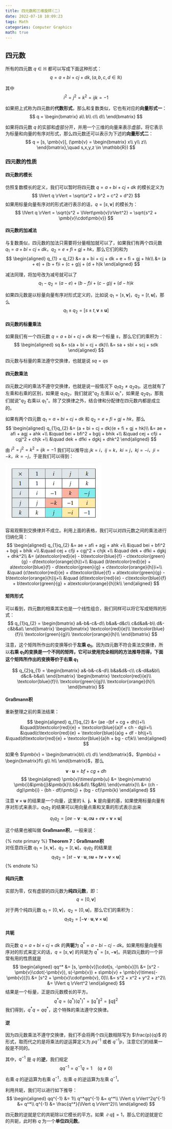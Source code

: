 ```yaml
---
title: 四元数和三维旋转(二)
date: 2022-07-18 10:09:23
tags: Math
categories: Computer Graphics
math: true
---
```


## 四元数 ##

所有的四元数 $q \in \mathbb{H}$ 都可以写成下面这种形式：
$$
q = a + bi + cj + dk,(a,b,c,d \in \mathbb{R})
$$

其中
$$
i^2 = j^2 = k^2 = ijk = -1
$$

如果把上式称为四元数的**代数形式**，那么和复数类似，它也有对应的**向量形式一**：
$$
q = \begin{bmatrix}
a\\ b\\ c\\ d\\
\end{bmatrix}
$$

如果将四元数 $q$ 的实部和虚部分开，并用一个三维的向量来表示虚部，将它表示为标量和向量的有序对形式，那么四元数还可以表示为下述的**向量形式二**：
$$
q = [s, \pmb{v}], (\pmb{v} = \begin{bmatrix} x\\ y\\ z\\ \end{bmatrix},\quad s,x,y,z \in \mathbb{R})
$$

### 四元数的性质 ###

#### 四元数的模长 ####

仿照复数模长的定义，我们可以暂时将四元数 $q = a + bi + cj + dk$ 的模长定义为
$$
\lVert q \rVert = \sqrt{a^2 + b^2 + c^2 + d^2}
$$
如果用标量向量有序对的形式进行表示的话，$q = [s, \pmb{v}]$ 的模长为：
$$
\lVert q \rVert = \sqrt{s^2 + \lVert\pmb{v}\rVert^2} = \sqrt{s^2 + \pmb{v}\cdot\pmb{v}}
$$

#### 四元数的加减法 ####

与复数类似，四元数的加法只需要将分量相加就可以了，如果我们有两个四元数 $q_{1} = a + bi + cj + dk$，$q_{2} = e + fi + gj + hk$，那么它们的和为
$$
\begin{aligned}
q_{1} + q_{2} &= a + bi + cj + dk + e + fi + gj + hk\\
&= (a + e) + (b + f)i + (c + g)j + (d + h)k
\end{aligned}
$$

减法同理，将加号改为减号就可以了
$$
q_{1} - q_{2} = (a - e) + (b - f)i + (c - g)j + (d - h)k
$$

如果四元数是以标量向量有序对形式定义的，比如说 $q_{1} = [s, \pmb{v}]$，$q_{2} = [t, \pmb{u}]$，那么
$$
q_{1} \pm q_{2} = [s \pm t, \pmb{v}\pm\pmb{u}]
$$

#### 四元数的标量乘法 ####

如果我们有一个四元数 $q = a + bi + cj + dk$ 和一个标量 $s$，那么它们的乘积为：
$$
\begin{aligned}
sq &= s(a + bi + cj + dk)\\
&= sa + sbi + scj + sdk
\end{aligned}
$$

四元数与标量的乘法遵守交换律，也就是说 $sq = qs$

#### 四元数乘法 ####

四元数之间的乘法不遵守交换律，也就是说一般情况下 $q_{1}q_{2} \neq q_{2}q_{1}$。这也就有了左乘和右乘的区别，如果是 $q_{1}q_{2}$，我们就说"$q_{2}$ 左乘以 $q_{1}$"，如果是 $q_{2}q_{1}$，那我们就说"$q_{2}$ 右乘以 $q_{1}$"。除了交换律之外，结合律和分配律在四元数内都是成立的。

如果有两个四元数 $q_{1} = a + bi + cj + dk$ 和 $q_{2} = e + fi + gj + hk$，那么
$$
\begin{aligned}
q_{1}q_{2} &= (a + bi + cj + dk)(e + fi + gj + hk)\\
&= ae + afi + agj + ahk +\\
&\quad bei + bfi^2 + bgij + bhik +\\
&\quad cej + cfji + cgj^2 + chjk +\\
&\quad dek + dfki + dgkj + dhk^2
\end{aligned}
$$

由 $i^2 = j^2 = k^2 = ijk = -1$ 我们可以推导出 $jk = i$，$ij = k$，$ki = j$，$kj = -i$，$ji = -k$，$ik = -j$，于是我们可以得到：

![](/posts_image/Quaternion/Quaternion_7.png)

容易观察到交换律并不成立。利用上面的表格，我们可以对四元数之间的乘法进行归纳化简：
$$
\begin{aligned}
q_{1}q_{2}
&= ae + afi + agj + ahk +\\
&\quad bei + bfi^2 + bgij + bhik +\\
&\quad cej + cfji + cgj^2 + chjk +\\
&\quad dek + dfki + dgkj + dhk^2\\
&= (a\textcolor{red}{e} - b\textcolor{blue}{f} - c\textcolor{green}{g} - d\textcolor{orange}{h})+\\
&\quad (b\textcolor{red}{e} + a\textcolor{blue}{f} - d\textcolor{green}{g} + c\textcolor{orange}{h})i+\\
&\quad (c\textcolor{red}{e} + d\textcolor{blue}{f} + a\textcolor{green}{g} - b\textcolor{orange}{h})j+\\
&\quad (d\textcolor{red}{e} - c\textcolor{blue}{f} + b\textcolor{green}{g} + a\textcolor{orange}{h})k\\
\end{aligned}
$$

#### 矩阵形式 ####

可以看到，四元数的相乘其实也是一个线性组合，我们同样可以将它写成矩阵的形式：
$$
q_{1}q_{2} = 
\begin{bmatrix}
a&-b&-c&-d\\
b&a&-d&c\\
c&d&a&-b\\
d&-c&b&a\\
\end{bmatrix}
\begin{bmatrix}
\textcolor{red}{e}\\
\textcolor{blue}{f}\\
\textcolor{green}{g}\\
\textcolor{orange}{h}\\
\end{bmatrix}
$$

注意，这个矩阵所作出的变换等价于**左乘 $q_{1}$**。因为四元数不符合乘法交换律，所以**右乘 $q_{1}$**的变换是一个不同的矩阵，它可以使用完全相同的方法推导而得，下面这个矩阵所作出的变换等价于**右乘 $q_{1}$**

$$
q_{2}q_{1} = 
\begin{bmatrix}
a&-b&-c&-d\\
b&a&d&-c\\
c&-d&a&b\\
d&c&-b&a\\
\end{bmatrix}
\begin{bmatrix}
\textcolor{red}{e}\\
\textcolor{blue}{f}\\
\textcolor{green}{g}\\
\textcolor{orange}{h}\\
\end{bmatrix}
$$

#### Graßmann积 ####

重新整理之前的乘法结果：

$$
\begin{aligned}
q_{1}q_{2} &= (ae -(bf + cg + dh))+\\
&\quad(b\textcolor{red}{e} + \textcolor{blue}{a}f + ch - dg)i+\\
&\quad(c\textcolor{red}{e} + \textcolor{blue}{a}g + df - bh)j+\\
&\quad(d\textcolor{red}{e} + \textcolor{blue}{a}h + bg - cf)k\\
\end{aligned}
$$

如果令 $\pmb{v} = \begin{bmatrix}b\\ c\\ d\\ \end{bmatrix}$，$\pmb{u} = \begin{bmatrix}f\\ g\\ h\\ \end{bmatrix}$，那么

$$
\pmb{v}\cdot\pmb{u} = bf + cg + dh
$$
$$
\begin{aligned}
\pmb{v}\times\pmb{u} &= 
\begin{vmatrix}
\pmb{i}&\pmb{j}&\pmb{k}\\
b&c&d\\
f&g&h\\
\end{vmatrix}\\
&= (ch - dg)\pmb{i} - (bh - df)\pmb{j} + (bg - cf)\pmb{k}
\end{aligned}
$$

注意 $\pmb{v}\times\pmb{u}$ 的结果是一个向量，这里的 $\pmb{i}、\pmb{j}、\pmb{k}$ 是向量的基，如果使用标量向量有序对形式来表示，$q_{1}q_{2}$ 的结果可以用向量点乘和叉乘的形式表示出来

$$
q_{1}q_{2} = [ae - \pmb{v}\cdot\pmb{u}, a\pmb{u} + e\pmb{v} + \pmb{v}\times\pmb{u}]
$$

这个结果也被叫做 **Graßmann积**，一般来说：

{% note primary %}
**Theorem 7：Graßmann积**  
对任意四元数 $q_{1} = [s, \pmb{v}]$，$q_{2} = [t, \pmb{u}]$，$q_{1}q_{2}$ 的结果是
$$
q_{1}q_{2} = [st - \pmb{v}\cdot\pmb{u}, s\pmb{u} + t\pmb{v} + \pmb{v}\times\pmb{u}]
$$
{% endnote %}

#### 纯四元数 ####

实部为零，仅有虚部的四元数为**纯四元数**，即：
$$
q = [0, \pmb{v}]
$$

对于两个纯四元数 $q_{1} = [0, \pmb{v}]$，$q_{2} = [0, \pmb{u}]$，那么它们的乘积为：
$$
q_{1}q_{2} = [-\pmb{v}\cdot\pmb{u}, \pmb{v}\times\pmb{u}]
$$

#### 共轭 ####

四元数 $q = a + bi + cj + dk$ 的**共轭**为 $q^* = a - bi - cj - dk$。如果用标量向量有序对的形式来定义的话，$q = [s, \pmb{v}]$ 的共轭为 $q^* = [s, -\pmb{v}]$。共轭四元数的一个非常有用的性质就是
$$
\begin{aligned}
qq^* &= [s, \pmb{v}]\cdot[s, -\pmb{v}]\\
&= [s^2 - \pmb{v}\cdot(-\pmb{v}), s(-\pmb{v}) + s\pmb{v} + \pmb{v}\times(-\pmb{v})]\\
&= [s^2 + \pmb{v}\cdot\pmb{v}, 0]\\
&= s^2 + x^2 + y^2 + z^2\\
&= \lVert q \rVert^2
\end{aligned}
$$
结果是一个标量，正是四元数模长的平方。
$$
q^*q = (q^*)(q^*)^* = \lVert q^* \rVert^2 = \lVert q \rVert^2
$$
我们得到，$q^*q = qq^*$，这个特殊的乘法遵守交换律。

#### 逆 ####

因为四元数乘法不遵守交换律，我们不会将两个四元数相除写为 $\frac{p}{q}$ 的形式，取而代之的是将乘法的逆运算定义为 $pq^{-1}$ 或者 $q^{-1}p$，注意它们的结果一般是不同的。

其中，$q^{-1}$ 是 $q$ 的**逆**，我们规定
$$
qq^{-1} = q^{-1}q = 1\quad(q \neq 0)
$$

右乘 $q$ 的逆运算为右乘 $q^{-1}$，左乘 $q$ 的逆运算为左乘 $q^{-1}$。

利用共轭，我们可以进行如下推导：
$$
\begin{aligned}
qq^{-1} &= 1\\
q^*qq^{-1} &= q^*\\
\lVert q \rVert^2q^{-1} &= q^*\\
q^{-1} &= \frac{q^*}{\lVert q \rVert^2}\\
\end{aligned}
$$

四元数的逆就是它的共轭除以它模长的平方。如果 $\lVert q \rVert = 1$，那么它的逆就是它的共轭，此时称 $q$ 为一个**单位四元数**。

